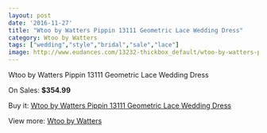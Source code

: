 ```yaml
---
layout: post
date: '2016-11-27'
title: "Wtoo by Watters Pippin 13111 Geometric Lace Wedding Dress"
category: Wtoo by Watters
tags: ["wedding","style","bridal","sale","lace"]
image: http://www.eudances.com/13232-thickbox_default/wtoo-by-watters-pippin-13111-geometric-lace-wedding-dress.jpg
---
```

Wtoo by Watters Pippin 13111 Geometric Lace Wedding Dress

On Sales: **$354.99**
<a href="https://www.eudances.com/en/wtoo-by-watters/4004-wtoo-by-watters-pippin-13111-geometric-lace-wedding-dress.html"><amp-img layout="responsive" width="600" height="600" src="//www.eudances.com/13232-thickbox_default/wtoo-by-watters-pippin-13111-geometric-lace-wedding-dress.jpg" alt="Wtoo by Watters Pippin 13111 Geometric Lace Wedding Dress 0" /></a>
<a href="https://www.eudances.com/en/wtoo-by-watters/4004-wtoo-by-watters-pippin-13111-geometric-lace-wedding-dress.html"><amp-img layout="responsive" width="600" height="600" src="//www.eudances.com/13236-thickbox_default/wtoo-by-watters-pippin-13111-geometric-lace-wedding-dress.jpg" alt="Wtoo by Watters Pippin 13111 Geometric Lace Wedding Dress 1" /></a>
<a href="https://www.eudances.com/en/wtoo-by-watters/4004-wtoo-by-watters-pippin-13111-geometric-lace-wedding-dress.html"><amp-img layout="responsive" width="600" height="600" src="//www.eudances.com/13235-thickbox_default/wtoo-by-watters-pippin-13111-geometric-lace-wedding-dress.jpg" alt="Wtoo by Watters Pippin 13111 Geometric Lace Wedding Dress 2" /></a>
<a href="https://www.eudances.com/en/wtoo-by-watters/4004-wtoo-by-watters-pippin-13111-geometric-lace-wedding-dress.html"><amp-img layout="responsive" width="600" height="600" src="//www.eudances.com/13234-thickbox_default/wtoo-by-watters-pippin-13111-geometric-lace-wedding-dress.jpg" alt="Wtoo by Watters Pippin 13111 Geometric Lace Wedding Dress 3" /></a>
<a href="https://www.eudances.com/en/wtoo-by-watters/4004-wtoo-by-watters-pippin-13111-geometric-lace-wedding-dress.html"><amp-img layout="responsive" width="600" height="600" src="//www.eudances.com/13233-thickbox_default/wtoo-by-watters-pippin-13111-geometric-lace-wedding-dress.jpg" alt="Wtoo by Watters Pippin 13111 Geometric Lace Wedding Dress 4" /></a>

Buy it: [Wtoo by Watters Pippin 13111 Geometric Lace Wedding Dress](https://www.eudances.com/en/wtoo-by-watters/4004-wtoo-by-watters-pippin-13111-geometric-lace-wedding-dress.html "Wtoo by Watters Pippin 13111 Geometric Lace Wedding Dress")

View more: [Wtoo by Watters](https://www.eudances.com/en/49-wtoo-by-watters "Wtoo by Watters")